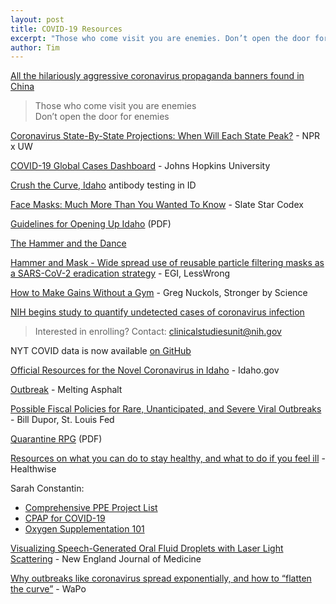 ```yaml
---
layout: post
title: COVID-19 Resources
excerpt: "Those who come visit you are enemies. Don’t open the door for enemies."
author: Tim
---
```


[All the hilariously aggressive coronavirus propaganda banners found in China](https://supchina.com/2020/02/11/all-the-hilariously-aggressive-coronavirus-banners-found-in-china/)  
> Those who come visit you are enemies  
> Don’t open the door for enemies  

[Coronavirus State-By-State Projections: When Will Each State Peak?](https://www.npr.org/sections/health-shots/2020/04/07/825479416/new-yorks-coronavirus-deaths-may-level-off-soon-when-might-your-state-s-peak) - NPR x UW  

[COVID-19 Global Cases Dashboard](https://coronavirus.jhu.edu/map.html) - Johns Hopkins University  

[Crush the Curve, Idaho](https://crushthecurveidaho.com/) antibody testing in ID  

[Face Masks: Much More Than You Wanted To Know](https://web.archive.org/web/20200619074339/https://slatestarcodex.com/2020/03/23/face-masks-much-more-than-you-wanted-to-know/) - Slate Star Codex  

[Guidelines for Opening Up Idaho](../../../papers/opening-up-guidlines.pdf) (PDF)  

[The Hammer and the Dance](https://medium.com/@tomaspueyo/coronavirus-the-hammer-and-the-dance-be9337092b56)  

[Hammer and Mask - Wide spread use of reusable particle filtering masks as a SARS-CoV-2 eradication strategy](https://www.lesswrong.com/posts/yKYg6D7HNxLuJDcLS/hammer-and-mask-wide-spread-use-of-reusable-particle) - EGI, LessWrong  

[How to Make Gains Without a Gym](https://www.strongerbyscience.com/no-gym/) - Greg Nuckols, Stronger by Science  

[NIH begins study to quantify undetected cases of coronavirus infection](https://www.nih.gov/news-events/news-releases/nih-begins-study-quantify-undetected-cases-coronavirus-infection)  
> Interested in enrolling? Contact: clinicalstudiesunit@nih.gov  

NYT COVID data is now available [on GitHub](https://github.com/nytimes/covid-19-data)  

[Official Resources for the Novel Coronavirus in Idaho](https://coronavirus.idaho.gov/) - Idaho.gov  

[Outbreak](https://www.meltingasphalt.com/interactive/outbreak/) - Melting Asphalt  

[Possible Fiscal Policies for Rare, Unanticipated, and Severe Viral Outbreaks](https://research.stlouisfed.org/publications/economic-synopses/2020/03/17/possible-fiscal-policies-for-rare-unanticipated-and-severe-viral-outbreaks) - Bill Dupor, St. Louis Fed  

[Quarantine RPG](../../../papers/quarantine_rpg.pdf) (PDF)  

[Resources on what you can do to stay healthy, and what to do if you feel ill](https://www.healthwise.org/specialpages/covid-19-resources.aspx) - Healthwise  

Sarah Constantin:  
* [Comprehensive PPE Project List](https://srconstantin.github.io/2020/04/03/Comprehensive-PPE-Project-List.html)  
* [CPAP for COVID-19](https://srconstantin.github.io/2020/04/05/CPAP-for-COVID19.html)  
* [Oxygen Supplementation 101](https://srconstantin.github.io/2020/03/19/oxygen-supplementation-101.html)  

[Visualizing Speech-Generated Oral Fluid Droplets with Laser Light Scattering](https://www.nejm.org/doi/full/10.1056/NEJMc2007800) - New England Journal of Medicine  

[Why outbreaks like coronavirus spread exponentially, and how to “flatten the curve”](https://www.washingtonpost.com/graphics/2020/world/corona-simulator/) - WaPo  